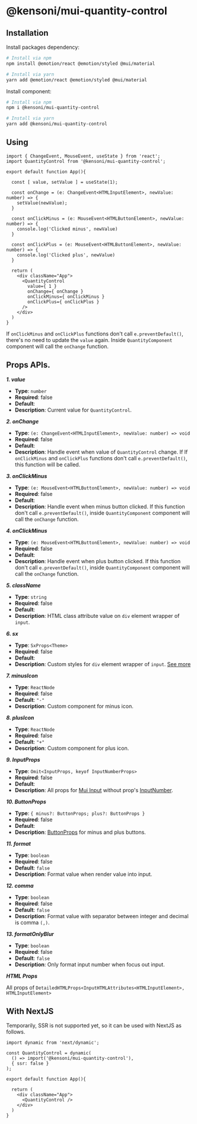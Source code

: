 # @kensoni/mui-quantity-control

## Installation

Install packages dependency:

```sh
# Install via npm
npm install @emotion/react @emotion/styled @mui/material

# Install via yarn
yarn add @emotion/react @emotion/styled @mui/material
```

Install component:

```sh
# Install via npm
npm i @kensoni/mui-quantity-control

# Install via yarn
yarn add @kensoni/mui-quantity-control
```

## Using

```tsx
import { ChangeEvent, MouseEvent, useState } from 'react';
import QuantityControl from '@kensoni/mui-quantity-control';

export default function App(){

  const [ value, setValue ] = useState(1);

  const onChange = (e: ChangeEvent<HTMLInputElement>, newValue: number) => {
    setValue(newValue);
  }

  const onClickMinus = (e: MouseEvent<HTMLButtonElement>, newValue: number) => {
    console.log('Clicked minus', newValue)
  }

  const onClickPlus = (e: MouseEvent<HTMLButtonElement>, newValue: number) => {
    console.log('Clicked plus', newValue)
  }

  return (
    <div className="App">
      <QuantityControl 
        value={ 1 } 
        onChange={ onChange }
        onClickMinus={ onClickMinus }
        onClickPlus={ onClickPlus }
      />
    </div>
  )
}
```

If `onClickMinus` and `onClickPlus` functions don't call `e.preventDefault()`, there's no need to update the `value` again. Inside `QuantityComponent` component will call the `onChange` function.

## Props APIs.

_**1. value**_

- **Type**: `number`
- **Required**: false
- **Default**:
- **Description**: Current value for `QuantityControl`.

_**2. onChange**_

- **Type**: `(e: ChangeEvent<HTMLInputElement>, newValue: number) => void`
- **Required**: false
- **Default**:
- **Description**: Handle event when value of `QuantityControl` change. If If `onClickMinus` and `onClickPlus` functions don't call `e.preventDefault()`, this function will be called.

_**3. onClickMinus**_

- **Type**: `(e: MouseEvent<HTMLButtonElement>, newValue: number) => void`
- **Required**: false
- **Default**:
- **Description**: Handle event when minus button clicked. If this function don't call `e.preventDefault()`, inside `QuantityComponent` component will call the `onChange` function.

_**4. onClickMinus**_

- **Type**: `(e: MouseEvent<HTMLButtonElement>, newValue: number) => void`
- **Required**: false
- **Default**:
- **Description**: Handle event when plus button clicked. If this function don't call `e.preventDefault()`, inside `QuantityComponent` component will call the `onChange` function.

_**5. className**_

- **Type**: `string`
- **Required**: false
- **Default**:
- **Description**: HTML class attribute value on `div` element wrapper of  `input`.

_**6. sx**_

- **Type**: `SxProps<Theme>`
- **Required**: false
- **Default**:
- **Description**: Custom styles for `div` element wrapper of  `input`. [See more](https://mui.com/system/getting-started/the-sx-prop/)

_**7. minusIcon**_

- **Type**: `ReactNode`
- **Required**: false
- **Default**: `"-"`
- **Description**: Custom component for minus icon.

_**8. plusIcon**_

- **Type**: `ReactNode`
- **Required**: false
- **Default**: `"+"`
- **Description**: Custom component for plus icon.

_**9. InputProps**_

- **Type**: `Omit<InputProps, keyof InputNumberProps>`
- **Required**: false
- **Default**:
- **Description**: All props for [Mui Input](https://mui.com/material-ui/react-text-field/#inputs) without prop's [InputNumber](https://www.npmjs.com/package/@kensoni/react-input-number#user-content-api).

_**10. ButtonProps**_

- **Type**: `{ minus?: ButtonProps; plus?: ButtonProps }`
- **Required**: false
- **Default**: 
- **Description**: [ButtonProps](https://mui.com/material-ui/api/button/) for minus and plus buttons.

_**11. format**_

- **Type**: `boolean`
- **Required**: false
- **Default**: `false`
- **Description**: Format value when render value into input.

_**12. comma**_

- **Type**: `boolean`
- **Required**: false
- **Default**: `false`
- **Description**: Format value with separator between integer and decimal is comma `(,)`.

_**13. formatOnlyBlur**_

- **Type**: `boolean`
- **Required**: false
- **Default**: `false`
- **Description**: Only format input number when focus out input.

_**HTML Props**_

All props of `DetailedHTMLProps<InputHTMLAttributes<HTMLInputElement>, HTMLInputElement>`

## With NextJS

Temporarily, SSR is not supported yet, so it can be used with NextJS as follows.

```tsx
import dynamic from 'next/dynamic';

const QuantityControl = dynamic(
  () => import('@kensoni/mui-quantity-control'),
  { ssr: false }
);

export default function App(){

  return (
    <div className="App">
      <QuantityControl />
    </div>
  )
}
```